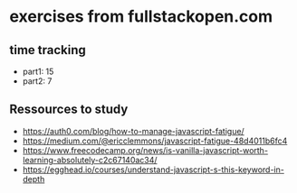 # exercises from fullstackopen.com

## time tracking

- part1: 15
- part2: 7

## Ressources to study

- https://auth0.com/blog/how-to-manage-javascript-fatigue/
- https://medium.com/@ericclemmons/javascript-fatigue-48d4011b6fc4
- https://www.freecodecamp.org/news/is-vanilla-javascript-worth-learning-absolutely-c2c67140ac34/
- https://egghead.io/courses/understand-javascript-s-this-keyword-in-depth
